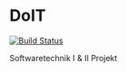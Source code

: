 # DoIT
[![Build Status](https://travis-ci.org/Schrotty/DoIT.svg?branch=master)](https://travis-ci.org/Schrotty/DoIT)

Softwaretechnik I & II Projekt
